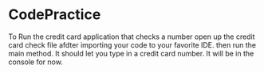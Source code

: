 # CodePractice
To Run the credit card application that checks a number open up the credit card check file afdter importing your code to your favorite IDE. then run the main method. It should let you
type in a credit card number. It will be in the console for now.
